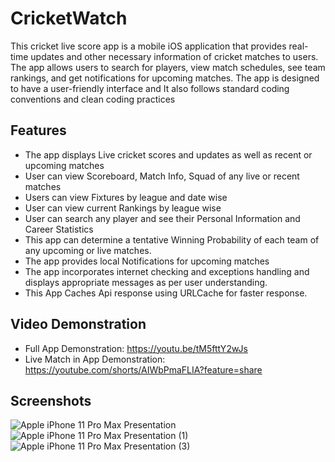 
# CricketWatch

This cricket live score app is a mobile iOS application that provides real-time updates and other necessary information of cricket matches to users. The app allows users to search for players, view match schedules, see team rankings, and get notifications for upcoming matches. The app is designed to have a user-friendly interface and It also follows standard coding conventions and clean coding practices


## Features

- The app displays Live cricket scores and updates as well as recent or upcoming matches
- User can view Scoreboard, Match Info, Squad of any live or recent matches
- Users can view Fixtures by league and date wise
- User can view current Rankings by league wise
- User can search any player and see their Personal Information and Career Statistics
- This app can determine a tentative Winning Probability of each team of any upcoming or live matches.
- The app provides local Notifications for upcoming matches
- The app incorporates internet checking and exceptions handling and displays appropriate messages as per user understanding.
- This App Caches Api response using URLCache for faster response.


## Video Demonstration

- Full App Demonstration: https://youtu.be/tM5fttY2wJs  
- Live Match in App Demonstration: https://youtube.com/shorts/AIWbPmaFLIA?feature=share


## Screenshots

![Apple iPhone 11 Pro Max Presentation](https://user-images.githubusercontent.com/60336504/222918788-8f1a6c3c-23da-48bc-80de-586abf29fd90.png)
![Apple iPhone 11 Pro Max Presentation (1)](https://user-images.githubusercontent.com/60336504/222918811-c8e03589-db0e-424e-99e7-f0d7180b0b08.png)
![Apple iPhone 11 Pro Max Presentation (3)](https://user-images.githubusercontent.com/60336504/222918828-4ed22848-156f-45f7-aec7-19b0b8ddbec1.png)
